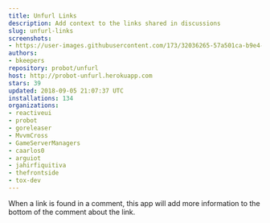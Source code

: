 ```yaml
---
title: Unfurl Links
description: Add context to the links shared in discussions
slug: unfurl-links
screenshots:
- https://user-images.githubusercontent.com/173/32036265-57a501ca-b9e4-11e7-9db3-52374fb7290c.png
authors:
- bkeepers
repository: probot/unfurl
host: http://probot-unfurl.herokuapp.com
stars: 39
updated: 2018-09-05 21:07:37 UTC
installations: 134
organizations:
- reactiveui
- probot
- goreleaser
- MvvmCross
- GameServerManagers
- caarlos0
- arguiot
- jahirfiquitiva
- thefrontside
- tox-dev
---
```


When a link is found in a comment, this app will add more information to the bottom of the comment about the link.
